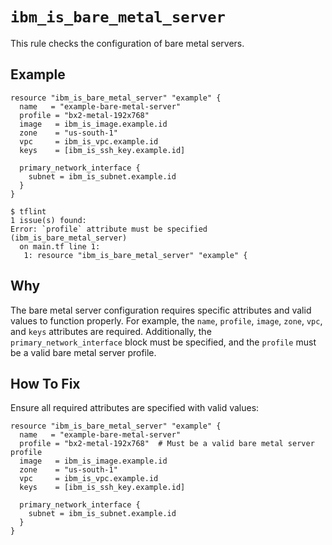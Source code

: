 # `ibm_is_bare_metal_server`

This rule checks the configuration of bare metal servers.

## Example

```hcl
resource "ibm_is_bare_metal_server" "example" {
  name   = "example-bare-metal-server"
  profile = "bx2-metal-192x768"
  image   = ibm_is_image.example.id
  zone    = "us-south-1"
  vpc     = ibm_is_vpc.example.id
  keys    = [ibm_is_ssh_key.example.id]

  primary_network_interface {
    subnet = ibm_is_subnet.example.id
  }
}
```

```console
$ tflint
1 issue(s) found:
Error: `profile` attribute must be specified (ibm_is_bare_metal_server)
  on main.tf line 1:
   1: resource "ibm_is_bare_metal_server" "example" {
```

## Why

The bare metal server configuration requires specific attributes and valid values to function properly. For example, the `name`, `profile`, `image`, `zone`, `vpc`, and `keys` attributes are required. Additionally, the `primary_network_interface` block must be specified, and the `profile` must be a valid bare metal server profile.

## How To Fix

Ensure all required attributes are specified with valid values:

```hcl
resource "ibm_is_bare_metal_server" "example" {
  name   = "example-bare-metal-server"
  profile = "bx2-metal-192x768"  # Must be a valid bare metal server profile
  image   = ibm_is_image.example.id
  zone    = "us-south-1"
  vpc     = ibm_is_vpc.example.id
  keys    = [ibm_is_ssh_key.example.id]

  primary_network_interface {
    subnet = ibm_is_subnet.example.id
  }
}
```